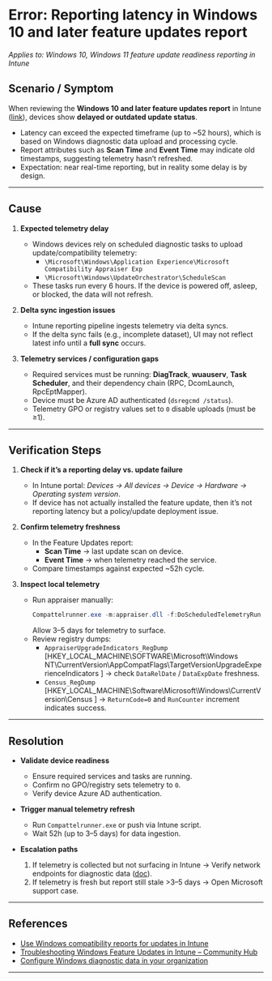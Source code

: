 # Error: Reporting latency in Windows 10 and later feature updates report  
*Applies to: Windows 10, Windows 11 feature update readiness reporting in Intune*  

## Scenario / Symptom
When reviewing the **Windows 10 and later feature updates report** in Intune ([link](https://intune.microsoft.com/#view/Microsoft_Intune_Enrollment/WindowsUpdateOrgReport.ReactView)), devices show **delayed or outdated update status**.  

- Latency can exceed the expected timeframe (up to ~52 hours), which is based on Windows diagnostic data upload and processing cycle.  
- Report attributes such as **Scan Time** and **Event Time** may indicate old timestamps, suggesting telemetry hasn’t refreshed.  
- Expectation: near real-time reporting, but in reality some delay is by design.  

---

## Cause
1. **Expected telemetry delay**  
   - Windows devices rely on scheduled diagnostic tasks to upload update/compatibility telemetry:  
     - `\Microsoft\Windows\Application Experience\Microsoft Compatibility Appraiser Exp`  
     - `\Microsoft\Windows\UpdateOrchestrator\ScheduleScan`  
   - These tasks run every 6 hours. If the device is powered off, asleep, or blocked, the data will not refresh.  

2. **Delta sync ingestion issues**  
   - Intune reporting pipeline ingests telemetry via delta syncs.  
   - If the delta sync fails (e.g., incomplete dataset), UI may not reflect latest info until a **full sync** occurs.  

3. **Telemetry services / configuration gaps**  
   - Required services must be running: **DiagTrack**, **wuauserv**, **Task Scheduler**, and their dependency chain (RPC, DcomLaunch, RpcEptMapper).  
   - Device must be Azure AD authenticated (`dsregcmd /status`).  
   - Telemetry GPO or registry values set to `0` disable uploads (must be ≥1).  

---

## Verification Steps
1. **Check if it’s a reporting delay vs. update failure**  
   - In Intune portal: *Devices → All devices → Device → Hardware → Operating system version*.  
   - If device has not actually installed the feature update, then it’s not reporting latency but a policy/update deployment issue.  

2. **Confirm telemetry freshness**  
   - In the Feature Updates report:  
     - **Scan Time** → last update scan on device.  
     - **Event Time** → when telemetry reached the service.  
   - Compare timestamps against expected ~52h cycle.  

3. **Inspect local telemetry**  
   - Run appraiser manually:  
     ```powershell
     Compattelrunner.exe -m:appraiser.dll -f:DoScheduledTelemetryRun
     ```  
     Allow 3–5 days for telemetry to surface.  
   - Review registry dumps:  
     - `AppraiserUpgradeIndicators_RegDump` [HKEY_LOCAL_MACHINE\SOFTWARE\Microsoft\Windows NT\CurrentVersion\AppCompatFlags\TargetVersionUpgradeExperienceIndicators
     ] → check `DataRelDate` / `DataExpDate` freshness.  
     - `Census_RegDump` [HKEY_LOCAL_MACHINE\Software\Microsoft\Windows\CurrentVersion\Census
     ] → `ReturnCode=0` and `RunCounter` increment indicates success.  

---

## Resolution
- **Validate device readiness**  
  - Ensure required services and tasks are running.  
  - Confirm no GPO/registry sets telemetry to `0`.  
  - Verify device Azure AD authentication.  

- **Trigger manual telemetry refresh**  
  - Run `Compattelrunner.exe` or push via Intune script.  
  - Wait 52h (up to 3–5 days) for data ingestion.  

- **Escalation paths**  
  1. If telemetry is collected but not surfacing in Intune → Verify network endpoints for diagnostic data ([doc](https://learn.microsoft.com/windows/privacy/configure-windows-diagnostic-data-in-your-organization)).  
  2. If telemetry is fresh but report still stale >3–5 days → Open Microsoft support case.  

---

## References
- [Use Windows compatibility reports for updates in Intune](https://learn.microsoft.com/mem/intune/protect/windows-update-for-business-reports)  
- [Troubleshooting Windows Feature Updates in Intune – Community Hub](https://techcommunity.microsoft.com/)  
- [Configure Windows diagnostic data in your organization](https://learn.microsoft.com/windows/privacy/configure-windows-diagnostic-data-in-your-organization)  

---